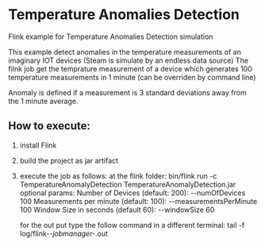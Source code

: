 # Temperature Anomalies Detection
Flink example for Temperature Anomalies Detection simulation 

This example detect anomalies in the temperature measurements of an imaginary IOT devices (Steam is simulate by an endless data source)
The filnk job get the temprature measurement of a device which generates 100 temperature measurements in 1 minute (can be overriden by command line)

Anomaly is defined if a measurement is 3 standard deviations away from the 1 minute average.

## How to execute:
1. install Flink
2. build the project as jar artifact 
3. execute the job as follows:
   at the flink folder:
   bin/flink run -c TemperatureAnomalyDetection TemperatureAnomalyDetection.jar 
   optional params:
   Number of Devices (default: 200): --numOfDevices 100
   Measurements per minute (default: 100): --measurementsPerMinute 100
   Window Size in seconds (default 60): --windowSize 60
   
   for the out put type the follow command in a different terminal:
   tail -f log/flink-*-jobmanager-*.out
   
